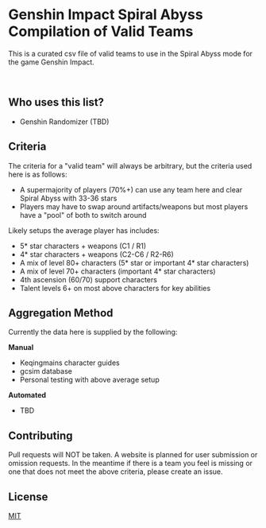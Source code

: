 # Genshin Impact Spiral Abyss Compilation of Valid Teams

This is a curated csv file of valid teams to use in the Spiral Abyss mode for the game Genshin Impact.

&nbsp;
## Who uses this list?
- Genshin Randomizer (TBD)

## Criteria

The criteria for a "valid team" will always be arbitrary, but the criteria used here is as follows:

- A supermajority of players (70%+) can use any team here and clear Spiral Abyss with 33-36 stars
- Players may have to swap around artifacts/weapons but most players have a "pool" of both to switch around

Likely setups the average player has includes:
- 5* star characters + weapons (C1 / R1)
- 4* star characters + weapons (C2-C6 / R2-R6)
- A mix of level 80+ characters (5* star or important 4* star characters)
- A mix of level 70+ characters (important 4* star characters)
- 4th ascension (60/70) support characters
- Talent levels 6+ on most above characters for key abilities

## Aggregation Method

Currently the data here is supplied by the following:

**Manual**
- Keqingmains character guides
- gcsim database
- Personal testing with above average setup

**Automated**
- TBD

## Contributing

Pull requests will NOT be taken. A website is planned for user submission or omission requests. In the meantime if there is a team you feel is missing or one that does not meet the above criteria, please create an issue.

## License

[MIT](https://choosealicense.com/licenses/mit/)
